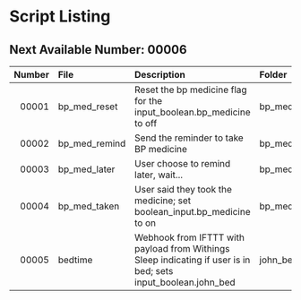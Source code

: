 # Script Listing

## Next Available Number: 00006

<!-- markdownlint-disable MD013 -->

| Number | File | Description | Folder |
|-------:|:-----|:------------|:-------|
| 00001 | bp_med_reset | Reset the bp medicine flag for the input_boolean.bp_medicine to off | bp_medicine |
| 00002 | bp_med_remind | Send the reminder to take BP medicine | bp_medicine |
| 00003 | bp_med_later | User choose to remind later, wait... | bp_medicine |
| 00004 | bp_med_taken | User said they took the medicine; set boolean_input.bp_medicine to on | bp_medicine |
| 00005 | bedtime | Webhook from IFTTT with payload from Withings Sleep indicating if user is in bed; sets input_boolean.john_bed | john_bed |

<!-- markdownlint-enable MD013 -->
